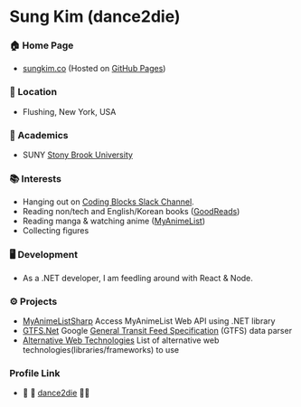 # Sung Kim (dance2die)

### 🏠 Home Page

- [sungkim.co](http://www.sungkim.co/) (Hosted on [GitHub Pages](https://pages.github.com/))

### 📍 Location

- Flushing, New York, USA

### 🏫 Academics

- SUNY [Stony Brook University](http://www.stonybrook.edu/)

### 📚 Interests

- Hanging out on [Coding Blocks Slack Channel](https://www.codingblocks.net/slack/).
- Reading non/tech and English/Korean books ([GoodReads](https://www.goodreads.com/user/show/25927588-sung-kim))
- Reading manga & watching anime ([MyAnimeList](https://myanimelist.net/profile/dance2die))
- Collecting figures

### 🖥️ Development

- As a .NET developer, I am feedling around with React & Node.

### ⚙️ Projects

- [MyAnimeListSharp](https://github.com/dance2die/MyAnimeListSharp) Access MyAnimeList Web API using .NET library
- [GTFS.Net](https://github.com/dance2die/GTFS.Net) Google [General Transit Feed Specification](https://developers.google.com/transit/gtfs/) (GTFS) data parser
- [Alternative Web Technologies](https://github.com/dance2die/Alternative-Web-Technologies) List of alternative web technologies(libraries/frameworks) to use

### Profile Link

- 🙈  🙊 [dance2die](https://github.com/dance2die) 🙉💀